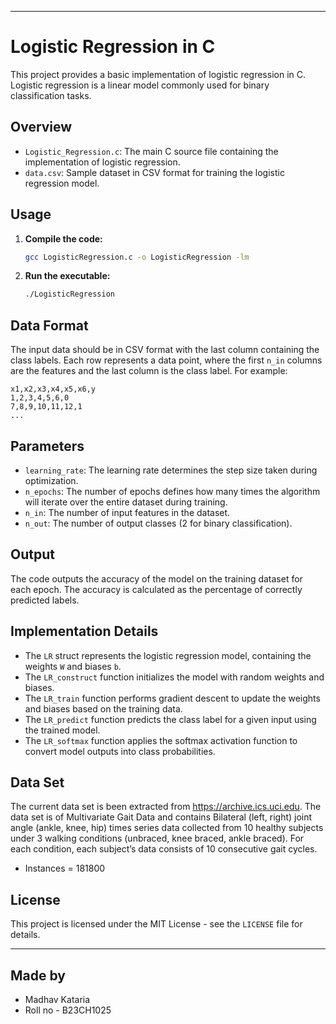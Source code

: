 
---

# Logistic Regression in C

This project provides a basic implementation of logistic regression in C. Logistic regression is a linear model commonly used for binary classification tasks.

## Overview

- `Logistic_Regression.c`: The main C source file containing the implementation of logistic regression.
- `data.csv`: Sample dataset in CSV format for training the logistic regression model.

## Usage

1. **Compile the code:**
   ```sh
   gcc LogisticRegression.c -o LogisticRegression -lm
   ```

2. **Run the executable:**
   ```sh
   ./LogisticRegression
   ```

## Data Format

The input data should be in CSV format with the last column containing the class labels. Each row represents a data point, where the first `n_in` columns are the features and the last column is the class label. For example:
```
x1,x2,x3,x4,x5,x6,y
1,2,3,4,5,6,0
7,8,9,10,11,12,1
...
```

## Parameters

- `learning_rate`: The learning rate determines the step size taken during optimization.
- `n_epochs`: The number of epochs defines how many times the algorithm will iterate over the entire dataset during training.
- `n_in`: The number of input features in the dataset.
- `n_out`: The number of output classes (2 for binary classification).

## Output

The code outputs the accuracy of the model on the training dataset for each epoch. The accuracy is calculated as the percentage of correctly predicted labels.

## Implementation Details

- The `LR` struct represents the logistic regression model, containing the weights `W` and biases `b`.
- The `LR_construct` function initializes the model with random weights and biases.
- The `LR_train` function performs gradient descent to update the weights and biases based on the training data.
- The `LR_predict` function predicts the class label for a given input using the trained model.
- The `LR_softmax` function applies the softmax activation function to convert model outputs into class probabilities.

## Data Set 
The current data set is been extracted from https://archive.ics.uci.edu. The data set is of Multivariate Gait Data and contains Bilateral (left, right) joint angle (ankle, knee, hip) times series data collected from 10 healthy subjects under 3 walking conditions (unbraced, knee braced, ankle braced). For each condition, each subject’s data consists of 10 consecutive gait cycles.
- Instances = 181800

## License

This project is licensed under the MIT License - see the `LICENSE` file for details.

---
## Made by 
- Madhav Kataria 
- Roll no - B23CH1025 


